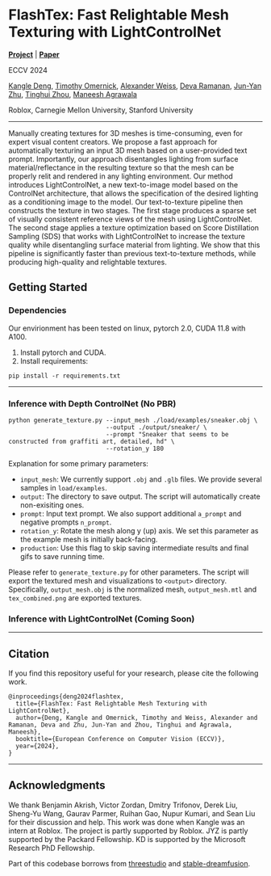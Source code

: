 

# FlashTex: Fast Relightable Mesh Texturing with LightControlNet

[**Project**](https://flashtex.github.io/) | [**Paper**](https://arxiv.org/abs/2402.13251)

ECCV 2024

 [Kangle Deng](https://dunbar12138.github.io/),
 [Timothy Omernick](),
 [Alexander Weiss](),
 [Deva Ramanan](https://www.cs.cmu.edu/~deva/),
 [Jun-Yan Zhu](https://www.cs.cmu.edu/~junyanz/),
 [Tinghui Zhou](),
 [Maneesh Agrawala](https://graphics.stanford.edu/~maneesh/)

Roblox, Carnegie Mellon University, Stanford University

---

Manually creating textures for 3D meshes is time-consuming, even for expert visual content creators. We propose a fast approach for automatically texturing an input 3D mesh based on a user-provided text prompt. Importantly, our approach disentangles lighting from surface material/reflectance in the resulting texture so that the mesh can be properly relit and rendered in any lighting environment. Our method introduces LightControlNet, a new text-to-image model based on the ControlNet architecture, that allows the specification of the desired lighting as a conditioning image to the model. Our text-to-texture pipeline then constructs the texture in two stages. The first stage produces a sparse set of visually consistent reference views of the mesh using LightControlNet. The second stage applies a texture optimization based on Score Distillation Sampling (SDS) that works with LightControlNet to increase the texture quality while disentangling surface material from lighting. We show that this pipeline is significantly faster than previous text-to-texture methods, while producing high-quality and relightable textures.

## Getting Started

### Dependencies

Our envirionment has been tested on linux, pytorch 2.0, CUDA 11.8 with A100.

1. Install pytorch and CUDA.
2. Install requirements:
```
pip install -r requirements.txt
```

---
### Inference with Depth ControlNet (No PBR)

```
python generate_texture.py --input_mesh ./load/examples/sneaker.obj \
                           --output ./output/sneaker/ \
                           --prompt "Sneaker that seems to be constructed from graffiti art, detailed, hd" \
                           --rotation_y 180
```

Explanation for some primary parameters:
- `input_mesh`: We currently support `.obj` and `.glb` files. We provide several samples in `load/examples`.
- `output`: The directory to save output. The script will automatically create non-exisiting ones.
- `prompt`: Input text prompt. We also support additional `a_prompt` and negative prompts `n_prompt`.
- `rotation_y`: Rotate the mesh along y (up) axis. We set this parameter as the example mesh is initially back-facing.
- `production`: Use this flag to skip saving intermediate results and final gifs to save running time.

Please refer to `generate_texture.py` for other parameters. The script will export the textured mesh and visualizations to `<output>` directory. Specifically, `output_mesh.obj` is the normalized mesh, `output_mesh.mtl` and `tex_combined.png` are exported textures. 

### Inference with LightControlNet (Coming Soon)

---

## Citation

If you find this repository useful for your research, please cite the following work.
```
@inproceedings{deng2024flashtex,
  title={FlashTex: Fast Relightable Mesh Texturing with LightControlNet},
  author={Deng, Kangle and Omernick, Timothy and Weiss, Alexander and Ramanan, Deva and Zhu, Jun-Yan and Zhou, Tinghui and Agrawala, Maneesh},
  booktitle={European Conference on Computer Vision (ECCV)},
  year={2024},
}
```

---

## Acknowledgments
We thank Benjamin Akrish, Victor Zordan, Dmitry Trifonov, Derek Liu, Sheng-Yu Wang, Gaurav Parmer, Ruihan Gao, Nupur Kumari, and Sean Liu for their discussion and help. This work was done when Kangle was an intern at Roblox. The project is partly supported by Roblox. JYZ is partly supported by the Packard Fellowship. KD is supported by the Microsoft Research PhD Fellowship. 

Part of this codebase borrows from [threestudio](https://github.com/threestudio-project/threestudio) and [stable-dreamfusion](https://github.com/ashawkey/stable-dreamfusion).
